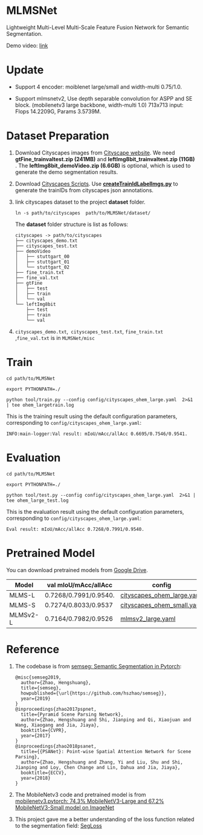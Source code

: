 # MLMSNet

Lightweight Multi-Level Multi-Scale Feature Fusion Network for Semantic Segmentation.

Demo video: [link](https://www.bilibili.com/video/BV1iN411o7So/)

# Update

- Support 4 encoder: moiblenet large/small and width-multi 0.75/1.0.

- Support mlmsnetv2, Use depth separable convolution for ASPP and SE block. (mobilenetv3 large backbone, width-multi 1.0) 713x713 input: Flops 14.2209G, Params 3.5739M.

  

# Dataset Preparation

1. Download Cityscapes images from [Cityscape website](https://www.cityscapes-dataset.com/downloads/). We need **gtFine_trainvaltest.zip (241MB)** and **leftImg8bit_trainvaltest.zip (11GB)** . The **leftImg8bit_demoVideo.zip (6.6GB)** is optional, which is used to generate the demo segmentation results.

2. Download [Cityscapes Scripts](https://github.com/mcordts/cityscapesScripts). Use [**createTrainIdLabelImgs.py**](https://github.com/mcordts/cityscapesScripts/blob/master/cityscapesscripts/preparation/createTrainIdLabelImgs.py) to generate the trainIDs from cityscapes json annotations.

3. link cityscapes dataset to the project **dataset** folder. 

   ```shell
   ln -s path/to/cityscapes  path/to/MLMSNet/dataset/
   ```

   The **dataset** folder structure is list as follows:

   ```
   cityscapes -> path/to/cityscapes
   ├── cityscapes_demo.txt
   ├── cityscapes_test.txt
   ├── demoVideo
   │   ├── stuttgart_00
   │   ├── stuttgart_01
   │   └── stuttgart_02
   ├── fine_train.txt
   ├── fine_val.txt
   ├── gtFine
   │   ├── test
   │   ├── train
   │   └── val
   └── leftImg8bit
       ├── test
       ├── train
       └── val
   ```

4. `cityscapes_demo.txt`,` cityscapes_test.txt`,  `fine_train.txt` ,`fine_val.txt` is in `MLMSNet/misc`

# Train



```shell
cd path/to/MLMSNet

export PYTHONPATH=./

python tool/train.py --config config/cityscapes_ohem_large.yaml  2>&1 | tee ohem_largetrain.log
```

This is the training result using the default configuration parameters, corresponding to `config/cityscapes_ohem_large.yaml`:

```
INFO:main-logger:Val result: mIoU/mAcc/allAcc 0.6695/0.7546/0.9541.
```

# Evaluation

```shell
cd path/to/MLMSNet

export PYTHONPATH=./

python tool/test.py --config config/cityscapes_ohem_large.yaml  2>&1 | tee ohem_large_test.log
```

This is the evaluation result using the default configuration parameters, corresponding to `config/cityscapes_ohem_large.yaml`:

```
Eval result: mIoU/mAcc/allAcc 0.7268/0.7991/0.9540.
```

# Pretrained Model

You can download pretrained models from [Google Drive](https://drive.google.com/drive/folders/1PZ1krdgj9j6FDyJAxUALxXbrTCiWL1_d?usp=sharing).

| Model | val mIoU/mAcc/allAcc |config| link |
| ----- | -------------------- |------|-------- |
| MLMS-L      | 0.7268/0.7991/0.9540. |[cityscapes_ohem_large.yaml](./config/cityscapes_ohem_large.yaml)| [MLMS_L](https://drive.google.com/file/d/1JHf9nT4Hgcb3t3HVTd7gZQFN-J1epxym/view?usp=sharing) |
| MLMS-S | 0.7274/0.8033/0.9537 | [cityscapes_ohem_small.yaml](./config/cityscapes_ohem_small.yaml) | [MLMS_S](https://drive.google.com/file/d/1fYJWfeEwx2AhWKedFsopFTguhwBoWUIh/view?usp=sharing) |
| MLMSv2-L | 0.7164/0.7982/0.9526 | [mlmsv2_large.yaml](./config/mlmsv2_large.yaml) | [MLMSv2_L](https://drive.google.com/file/d/1Rb2Q6nu5RyZkbKmDtlEQzFUY-E_8cMl2/view?usp=sharing) |



# Reference

1. The codebase is from [semseg: Semantic Segmentation in Pytorch](https://github.com/hszhao/semseg):

   ```
   @misc{semseg2019,
     author={Zhao, Hengshuang},
     title={semseg},
     howpublished={\url{https://github.com/hszhao/semseg}},
     year={2019}
   }
   @inproceedings{zhao2017pspnet,
     title={Pyramid Scene Parsing Network},
     author={Zhao, Hengshuang and Shi, Jianping and Qi, Xiaojuan and Wang, Xiaogang and Jia, Jiaya},
     booktitle={CVPR},
     year={2017}
   }
   @inproceedings{zhao2018psanet,
     title={{PSANet}: Point-wise Spatial Attention Network for Scene Parsing},
     author={Zhao, Hengshuang and Zhang, Yi and Liu, Shu and Shi, Jianping and Loy, Chen Change and Lin, Dahua and Jia, Jiaya},
     booktitle={ECCV},
     year={2018}
   }
   ```

2. The MobileNetv3 code and pretrained model is from [mobilenetv3.pytorch: 74.3% MobileNetV3-Large and 67.2% MobileNetV3-Small model on ImageNet](https://github.com/d-li14/mobilenetv3.pytorch)

3. This project gave me a better understanding of the loss function related to the segmentation field: [SegLoss](https://github.com/JunMa11/SegLoss)
